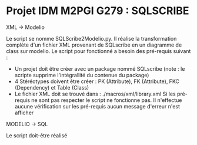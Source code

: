 
Projet IDM M2PGI G279 : SQLSCRIBE
===========================

XML -> Modelio

Le script se nomme SQLScribe2Modelio.py.
Il réalise la transformation complète d'un fichier XML provenant de SQLscribe en un diagramme de class sur modelio.
Le script pour fonctionné a besoin des pré-requis suivant : 
- Un projet doit être créer avec un package nommé SQLscribe (note : le scripte supprime l'intégrallité du contenue du package)
- 4 Stéréotypes doivent être créer : PK (Attribute), FK (Attribute), FKC (Dependency) et Table (Class)
- Le fichier XML doit se trouvé dans : ./macros/xml/library.xml
Si les pré-requis ne sont pas respecter le script ne fonctionne pas. Il n'effectue aucune vérification sur les pré-requis aucun message d'erreur n'est afficher

MODELIO -> SQL

Le script doit-être réalisé